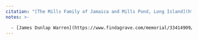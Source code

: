 ```yaml
---
citation: "[The Mills Family of Jamaica and Mills Pond, Long Island](https://www.queenslibrary.org/manuscripts/0205#bg-largeview-about), Archives at Queens Library, Queens Borough Public Library, Jamaica NY."
notes: >-

  - [James Dunlap Warren](https://www.findagrave.com/memorial/33414909/james-dunlap-warren) (12 Jan 1823 to 17 Dec 1886), husband of [Mary Smith (Mills) Warren](https://www.findagrave.com/memorial/113110177/mary-smith-warren) (19 Jun 1831 to 06 Apr 1894).
---
```


